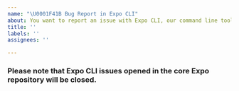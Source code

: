 ```yaml
---
name: "\U0001F41B Bug Report in Expo CLI"
about: You want to report an issue with Expo CLI, our command line tool.
title: ''
labels: ''
assignees: ''

---
```


<!--
  This is not the repository for Expo CLI. Please post this issue in the https://github.com/expo/expo-cli repo instead.
-->

### Please note that Expo CLI issues opened in the core Expo repository will be closed.
